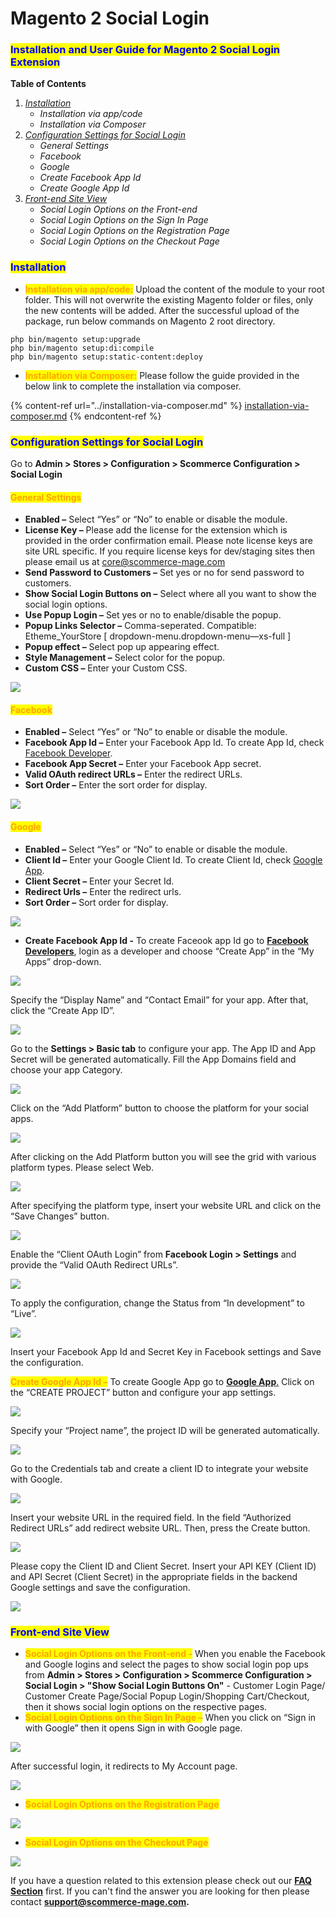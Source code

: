 # Magento 2 Social Login

### <mark style="color:blue;">Installation and User Guide for Magento 2 Social Login Extension</mark>

**Table of Contents**

1. [_Installation_ ](magento-2-social-login.md#\_bookmark0)
   * _Installation via app/code_&#x20;
   * _Installation via Composer_
2. [_Configuration Settings for Social Login_ ](magento-2-social-login.md#\_bookmark3)
   * _General Settings_&#x20;
   * _Facebook_&#x20;
   * _Google_&#x20;
   * _Create Facebook App Id_&#x20;
   * _Create Google App Id_&#x20;
3. [_Front-end Site View_ ](magento-2-social-login.md#\_bookmark9)
   * _Social Login Options on the Front-end_&#x20;
   * _Social Login Options on the Sign In Page_&#x20;
   * _Social Login Options on the Registration Page_&#x20;
   * _Social Login Options on the Checkout Page_&#x20;

### <mark style="color:blue;">Installation</mark> <a href="#_bookmark0" id="_bookmark0"></a>

* <mark style="color:orange;">**Installation via app/code:**</mark> Upload the content of the module to your root folder. This will not overwrite the existing Magento folder or files, only the new contents will be added. After the successful upload of the package, run below commands on Magento 2 root directory.

```
php bin/magento setup:upgrade
php bin/magento setup:di:compile
php bin/magento setup:static-content:deploy
```

* <mark style="color:orange;">**Installation via Composer:**</mark> Please follow the guide provided in the below link to complete the installation via composer.

{% content-ref url="../installation-via-composer.md" %}
[installation-via-composer.md](../installation-via-composer.md)
{% endcontent-ref %}

### <mark style="color:blue;">Configuration Settings for Social Login</mark> <a href="#_bookmark3" id="_bookmark3"></a>

Go to **Admin > Stores > Configuration > Scommerce Configuration > Social Login**

#### <mark style="color:orange;">General Settings</mark> <a href="#_bookmark4" id="_bookmark4"></a>

* **Enabled –** Select “Yes” or “No” to enable or disable the module.
* **License Key –** Please add the license for the extension which is provided in the order confirmation email. Please note license keys are site URL specific. If you require license keys for dev/staging sites then please email us at [core@scommerce-mage.com](mailto:core@scommerce-mage.com)
* **Send Password to Customers –** Set yes or no for send password to customers.
* **Show Social Login Buttons on –** Select where all you want to show the social login options.
* **Use Popup Login –** Set yes or no to enable/disable the popup.
* **Popup Links Selector –** Comma-seperated. Compatible: Etheme\_YourStore \[ dropdown-menu.dropdown-menu—xs-full ]
* **Popup effect –** Select pop up appearing effect.
* **Style Management –** Select color for the popup.
* **Custom CSS –** Enter your Custom CSS.

![](../../.gitbook/assets/social\_general.jpg)

#### <mark style="color:orange;">Facebook</mark> <a href="#_bookmark5" id="_bookmark5"></a>

* **Enabled –** Select “Yes” or “No” to enable or disable the module.
* **Facebook App Id –** Enter your Facebook App Id. To create App Id, check [Facebook Developer](https://developers.facebook.com/apps).
* **Facebook App Secret –** Enter your Facebook App secret.
* **Valid OAuth redirect URLs –** Enter the redirect URLs.
* **Sort Order –** Enter the sort order for display.

![](../../.gitbook/assets/social\_fb.jpg)

#### <mark style="color:orange;">Google</mark> <a href="#_bookmark6" id="_bookmark6"></a>

* **Enabled –** Select “Yes” or “No” to enable or disable the module.
* **Client Id –** Enter your Google Client Id. To create Client Id, check [Google App](https://cloud.google.com/console/project).
* **Client Secret –** Enter your Secret Id.
* **Redirect Urls –** Enter the redirect urls.
* **Sort Order –** Sort order for display.

![](../../.gitbook/assets/social\_google.jpg)



* **Create Facebook App Id -** To create Faceook app Id go to [**Facebook Developers**](https://developers.facebook.com/apps), login as a developer and choose “Create App” in the “My Apps” drop-down.

![](../../.gitbook/assets/fb1.jpg)

Specify the “Display Name” and “Contact Email” for your app. After that, click the “Create App ID”.

![](../../.gitbook/assets/fb2.jpg)

Go to the **Settings > Basic tab** to configure your app. The App ID and App Secret will be generated automatically. Fill the App Domains field and choose your app Category.

![](../../.gitbook/assets/fb3.jpg)

Click on the “Add Platform” button to choose the platform for your social apps.

![](../../.gitbook/assets/fb4.jpg)

After clicking on the Add Platform button you will see the grid with various platform types. Please select Web.

![](../../.gitbook/assets/fb5.jpg)

After specifying the platform type, insert your website URL and click on the “Save Changes” button.

![](../../.gitbook/assets/fb6.jpg)

Enable the “Client OAuth Login” from **Facebook Login > Settings** and provide the “Valid OAuth Redirect URLs”.

![](../../.gitbook/assets/fb7.jpg)

To apply the configuration, change the Status from “In development” to “Live”.

![](../../.gitbook/assets/fb8.jpg)

Insert your Facebook App Id and Secret Key in Facebook settings and Save the configuration.



<mark style="color:orange;">**Create Google App Id –**</mark> To create Google App go to [**Google App**.](https://cloud.google.com/console/project) Click on the “CREATE PROJECT” button and configure your app settings.

![](../../.gitbook/assets/g1.jpg)

Specify your “Project name”, the project ID will be generated automatically.

![](../../.gitbook/assets/g2.jpg)

Go to the Credentials tab and create a client ID to integrate your website with Google.

![](../../.gitbook/assets/g3.jpg)

Insert your website URL in the required field. In the field “Authorized Redirect URLs” add redirect website URL. Then, press the Create button.

![](../../.gitbook/assets/g4.jpg)

Please copy the Client ID and Client Secret. Insert your API KEY (Client ID) and API Secret (Client Secret) in the appropriate fields in the backend Google settings and save the configuration.

![](../../.gitbook/assets/g5.jpg)

### <mark style="color:blue;">Front-end Site View</mark> <a href="#_bookmark9" id="_bookmark9"></a>

* <mark style="color:orange;">**Social Login Options on the Front-end -**</mark> When you enable the Facebook and Google logins and select the pages to show social login pop ups from **Admin > Stores > Configuration > Scommerce Configuration > Social Login > "Show Social Login Buttons On"** - Customer Login Page/ Customer Create Page/Social Popup Login/Shopping Cart/Checkout, then it shows social login options on the respective pages.
* <mark style="color:orange;">**Social Login Options on the Sign In Page –**</mark> When you click on “Sign in with Google” then it opens Sign in with Google page.

![](../../.gitbook/assets/f1.jpg)

After successful login, it redirects to My Account page.

![](../../.gitbook/assets/f2.jpg)

* <mark style="color:orange;">**Social Login Options on the Registration Page**</mark>

![](../../.gitbook/assets/f3.jpg)

* <mark style="color:orange;">**Social Login Options on the Checkout Page**</mark>

![](../../.gitbook/assets/f4.jpg)

If you have a question related to this extension please check out our [**FAQ Section**](https://www.scommerce-mage.com/magento-2-social-login.html#faq) first. If you can't find the answer you are looking for then please contact [**support@scommerce-mage.com**](mailto:core@scommerce-mage.com)**.**
